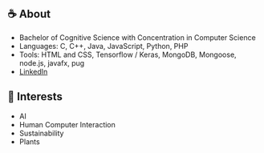 

<!--# Hello! 👋
**meaganck/meaganck** is a ✨ _special_ ✨ repository because its `README.md` (this file) appears on your GitHub profile.

Here are some ideas to get you started:

- 🔭 I’m currently working on ...
- 🌱 I’m currently learning ...
- 👯 I’m looking to collaborate on ...
- 🤔 I’m looking for help with ...
- 💬 Ask me about ...
- 📫 How to reach me: ...
- 😄 Pronouns: ...
- ⚡ Fun fact: ...
-->

## :coffee: About 
- Bachelor of Cognitive Science with Concentration in Computer Science
- Languages: C, C++, Java, JavaScript, Python, PHP
- Tools: HTML and CSS, Tensorflow / Keras, MongoDB, Mongoose, node.js, javafx, pug
- [LinkedIn](http://www.linkedin.com/in/meagan-choo-kang)

## :herb: Interests 
- AI
- Human Computer Interaction
- Sustainability
- Plants
